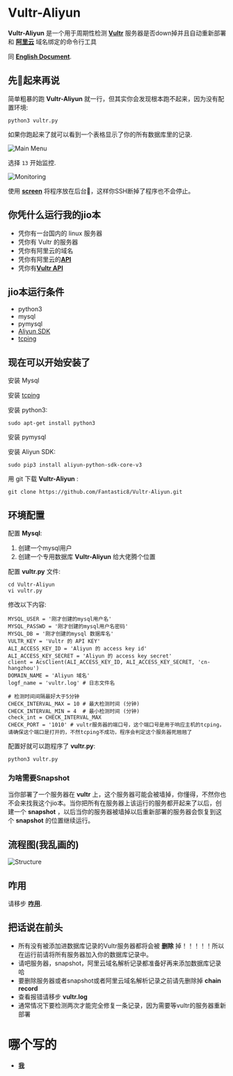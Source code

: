 # Vultr-Aliyun

**Vultr-Aliyun** 是一个用于周期性检测 [**Vultr**](https://www.vultr.com/) 服务器是否down掉并且自动重新部署和 [**阿里云**](https://wanwang.aliyun.com/domain/com/?spm=5176.10695662.1158081.1.4fde4234L5A46c) 域名绑定的命令行工具

同 [**English Document**](https://github.com/Fantastic8/Vultr-Aliyun/blob/master/README.md).


## 先🏃起来再说
简单粗暴的跑 **Vultr-Aliyun** 就一行，但其实你会发现根本跑不起来，因为没有配置环境:

```
python3 vultr.py
``` 

如果你跑起来了就可以看到一个表格显示了你的所有数据库里的记录.

![Main Menu](https://raw.githubusercontent.com/Fantastic8/Vultr-Aliyun/master/images/main.png)

选择 ```13``` 开始监控.

![Monitoring](https://raw.githubusercontent.com/Fantastic8/Vultr-Aliyun/master/images/monitoring.png)

使用 [**screen**](https://linux.die.net/man/1/screen) 将程序放在后台🏃，这样你SSH断掉了程序也不会停止。


## 你凭什么运行我的jio本
+ 凭你有一台国内的 linux 服务器
+ 凭你有 Vultr 的服务器
+ 凭你有阿里云的域名
+ 凭你有阿里云的[**API**](https://helpcdn.aliyun.com/document_detail/53045.html?parentId=30347)
+ 凭你有[**Vultr API**](https://www.vultr.com/api/)

## jio本运行条件
+ python3
+ mysql
+ pymysql
+ [Aliyun SDK](https://help.aliyun.com/document_detail/53090.html) 
+ [tcping](https://gist.github.com/cnDelbert/5fb06ccf10c19dbce3a7)

## 现在可以开始安装了

安装 Mysql

安装 [tcping](https://gist.github.com/cnDelbert/5fb06ccf10c19dbce3a7)

安装 python3:

```
sudo apt-get install python3
```

安装 pymysql

安装 Aliyun SDK:

```
sudo pip3 install aliyun-python-sdk-core-v3
```

用 git 下载 **Vultr-Aliyun** :

```
git clone https://github.com/Fantastic8/Vultr-Aliyun.git
```

## 环境配置

配置 **Mysql**:

1. 创建一个mysql用户
2. 创建一个专用数据库 **Vultr-Aliyun** 给大佬腾个位置

配置 **vultr.py** 文件:

```
cd Vultr-Aliyun
vi vultr.py
```

修改以下内容:

```
MYSQL_USER = '刚才创建的mysql用户名'
MYSQL_PASSWD = '刚才创建的mysql用户名密码'
MYSQL_DB = '刚才创建的mysql 数据库名'
VULTR_KEY = 'Vultr 的 API KEY'
ALI_ACCESS_KEY_ID = 'Aliyun 的 access key id'
ALI_ACCESS_KEY_SECRET = 'Aliyun 的 access key secret'
client = AcsClient(ALI_ACCESS_KEY_ID, ALI_ACCESS_KEY_SECRET, 'cn-hangzhou')
DOMAIN_NAME = 'Aliyun 域名'
logf_name = 'vultr.log' # 日志文件名

# 检测时间间隔最好大于5分钟
CHECK_INTERVAL_MAX = 10 # 最大检测时间 (分钟)
CHECK_INTERVAL_MIN = 4  # 最小检测时间 (分钟)
check_int = CHECK_INTERVAL_MAX
CHECK_PORT = '1010' # vultr服务器的端口号，这个端口号是用于响应主机的tcping，请确保这个端口是打开的，不然tcping不成功，程序会判定这个服务器死翘翘了
```

配置好就可以跑程序了 **vultr.py**:

```
python3 vultr.py
```

### 为啥需要Snapshot

当你部署了一个服务器在 **vultr** 上，这个服务器可能会被墙掉，你懂得，不然你也不会来找我这个jio本。当你把所有在服务器上该运行的服务都开起来了以后，创建一个 **snapshot** ，以后当你的服务器被墙掉以后重新部署的服务器会恢复到这个 **snapshot** 的位置继续运行。


## 流程图(我乱画的)

![Structure](https://raw.githubusercontent.com/Fantastic8/Vultr-Aliyun/master/images/structure.png)

## 咋用

请移步 [**咋用**](https://github.com/Fantastic8/Vultr-Aliyun/blob/master/usage/README.md).

## 把话说在前头
+ 所有没有被添加进数据库记录的Vultr服务器都将会被 **删除** 掉！！！！！所以在运行前请将所有服务器加入你的数据库记录中。
+ 请吧服务器，snapshot，阿里云域名解析记录都准备好再来添加数据库记录哈
+ 要删除服务器或者snapshot或者阿里云域名解析记录之前请先删除掉  **chain record** 
+ 查看报错请移步 **vultr.log**
+ 通常情况下要检测两次才能完全修复一条记录，因为需要等vultr的服务器重新部署


# 哪个写的

+ [**我**](https://github.com/Fantastic8)

